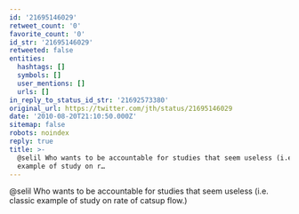 ```yaml
---
id: '21695146029'
retweet_count: '0'
favorite_count: '0'
id_str: '21695146029'
retweeted: false
entities:
  hashtags: []
  symbols: []
  user_mentions: []
  urls: []
in_reply_to_status_id_str: '21692573380'
original_url: https://twitter.com/jth/status/21695146029
date: '2010-08-20T21:10:50.000Z'
sitemap: false
robots: noindex
reply: true
title: >-
  @selil Who wants to be accountable for studies that seem useless (i.e. classic
  example of study on r…
---
```


@selil Who wants to be accountable for studies that seem useless (i.e. classic example of study on rate of catsup flow.)